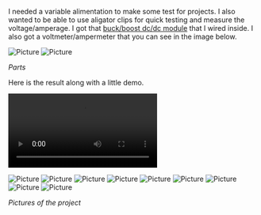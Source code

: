 I needed a variable alimentation to make some test for projects. I also wanted to be able to use aligator clips for quick testing and measure the voltage/amperage. I got that [buck/boost dc/dc module](https://fr.aliexpress.com/item/32870436892.html?spm=a2g0o.order_list.order_list_main.399.6edd5e5brbXlvR&gatewayAdapt=glo2fra) that I wired inside. I also got a voltmeter/ampermeter that you can see in the image below.

![Picture](assets/posts/2020-09-12-alim/module.webp "Picture")
![Picture](assets/posts/2020-09-12-alim/voltmeter.webp "Picture")

*Parts*

Here is the result along with a little demo.

<video autoplay loop controls>
  <source src="assets/posts/2020-09-12-alim/1.mp4" type="video/mp4">
</video>

![Picture](assets/posts/2020-09-12-alim/2.webp "Picture")
![Picture](assets/posts/2020-09-12-alim/3.webp "Picture")
![Picture](assets/posts/2020-09-12-alim/4.webp "Picture")
![Picture](assets/posts/2020-09-12-alim/5.webp "Picture")
![Picture](assets/posts/2020-09-12-alim/6.webp "Picture")
![Picture](assets/posts/2020-09-12-alim/7.webp "Picture")
![Picture](assets/posts/2020-09-12-alim/8.webp "Picture")
![Picture](assets/posts/2020-09-12-alim/9.webp "Picture")
![Picture](assets/posts/2020-09-12-alim/10.webp "Picture")

*Pictures of the project*